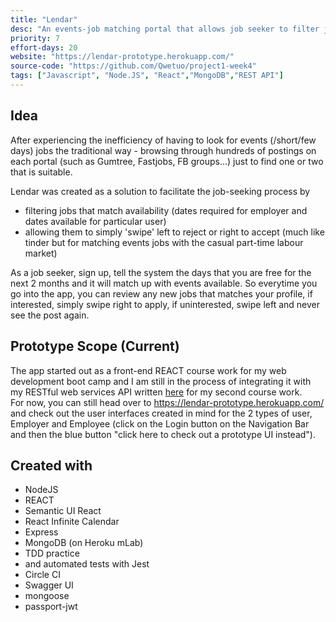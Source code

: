 ```yaml
---
title: "Lendar"
desc: "An events-job matching portal that allows job seeker to filter job search based on days they are available. (Still in prototype stage - More information on GitHub page)"
priority: 7
effort-days: 20
website: "https://lendar-prototype.herokuapp.com/"
source-code: "https://github.com/Qwetuo/project1-week4"
tags: ["Javascript", "Node.JS", "React","MongoDB","REST API"]
---
```

  Idea
 -
 After experiencing the inefficiency of having to look for events (/short/few days) jobs the traditional way - browsing through hundreds of postings on each portal (such as Gumtree, Fastjobs, FB groups...) just to find one or two that is suitable.

 Lendar was created as a solution to facilitate the job-seeking process by 
 * filtering jobs that match availability (dates required for employer and dates available for particular user)
 * allowing them to simply 'swipe' left to reject or right to accept (much like tinder but for matching events jobs with the casual part-time labour market)

As a job seeker, sign up, tell the system the days that you are free for the next 2 months and it will match up with events available. So everytime you go into the app, you can review any new jobs that matches your profile, if interested, simply swipe right to apply, if uninterested, swipe left and never see the post again. 


 Prototype Scope (Current)
 -
 The app started out as a front-end REACT course work for my web development boot camp and I am still in the process of integrating it with my RESTful web services API written [here](https://github.com/Qwetuo/project2-week7) for my second course work. \
 For now, you can still head over to https://lendar-prototype.herokuapp.com/ and check out the user interfaces created in mind for the 2 types of user, Employer and Employee (click on the Login button on the Navigation Bar and then the blue button "click here to check out a prototype UI instead").


 Created with
 -
 * NodeJS
 * REACT
 * Semantic UI React
 * React Infinite Calendar
 * Express
 * MongoDB (on Heroku mLab)
 * TDD practice
 * and automated tests with Jest
 * Circle CI
 * Swagger UI
 * mongoose
 * passport-jwt